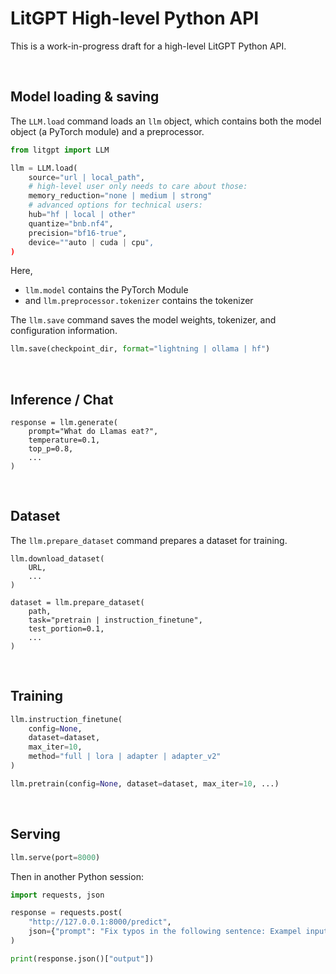 # LitGPT High-level Python API

This is a work-in-progress draft for a high-level LitGPT Python API.

&nbsp;
## Model loading & saving

The `LLM.load` command loads an `llm` object, which contains both the model object (a PyTorch module) and a preprocessor.

```python
from litgpt import LLM

llm = LLM.load(
    source="url | local_path",
    # high-level user only needs to care about those:
    memory_reduction="none | medium | strong"
    # advanced options for technical users:
    hub="hf | local | other"
    quantize="bnb.nf4",
    precision="bf16-true",
    device=""auto | cuda | cpu",
)
```

Here,

-  `llm.model` contains the PyTorch Module
- and `llm.preprocessor.tokenizer`  contains the tokenizer

The `llm.save` command saves the model weights, tokenizer, and configuration information.


```python
llm.save(checkpoint_dir, format="lightning | ollama | hf")
```


&nbsp;
## Inference / Chat

```
response = llm.generate(
    prompt="What do Llamas eat?",
    temperature=0.1,
    top_p=0.8,
    ...
)
```


&nbsp;
## Dataset

The `llm.prepare_dataset` command prepares a dataset for training.

```
llm.download_dataset(
    URL,
    ...
)
```

```
dataset = llm.prepare_dataset(
    path,
    task="pretrain | instruction_finetune",
    test_portion=0.1,
    ...
)
```

&nbsp;
## Training


```python
llm.instruction_finetune(
    config=None,
    dataset=dataset,
    max_iter=10,
    method="full | lora | adapter | adapter_v2"
)
```

```python
llm.pretrain(config=None, dataset=dataset, max_iter=10, ...)
```

&nbsp;
## Serving


```python
llm.serve(port=8000)
```

Then in another Python session:

```python
import requests, json

response = requests.post(
    "http://127.0.0.1:8000/predict", 
    json={"prompt": "Fix typos in the following sentence: Exampel input"}
)

print(response.json()["output"])
```
